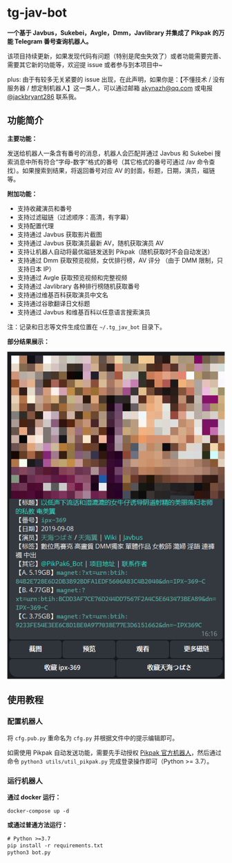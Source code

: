 # tg-jav-bot

**一个基于 Javbus，Sukebei，Avgle，Dmm，Javlibrary 并集成了 Pikpak 的万能 Telegram 番号查询机器人。**

该项目持续更新，如果发现代码有问题（特别是爬虫失效了）或者功能需要完善、需要其它新的功能等，欢迎提 issue 或者参与到本项目中~

plus: 由于有较多无关紧要的 issue 出现，在此声明，如果你是：【不懂技术 / 没有服务器 / 想定制机器人】这一类人，可以通过邮箱 akynazh@qq.com 或电报 [@jackbryant286](https://t.me/jackbryant286) 联系我。

## 功能简介

**主要功能：**

发送给机器人一条含有番号的消息，机器人会匹配并通过 Javbus 和 Sukebei 搜索消息中所有符合“字母-数字”格式的番号（其它格式的番号可通过 /av 命令查找）。如果搜索到结果，将返回番号对应 AV 的封面，标题，日期，演员，磁链等。

**附加功能：**

- 支持收藏演员和番号
- 支持过滤磁链（过滤顺序：高清，有字幕）
- 支持配置代理
- 支持通过 Javbus 获取影片截图
- 支持通过 Javbus 获取演员最新 AV，随机获取演员 AV
- 支持让机器人自动将最优磁链发送到 Pikpak（随机获取时不会自动发送）
- 支持通过 Dmm 获取预览视频，女优排行榜，AV 评分 （由于 DMM 限制，只支持日本 IP）
- 支持通过 Avgle 获取预览视频和完整视频
- 支持通过 Javlibrary 各种排行榜随机获取番号
- 支持通过维基百科获取演员中文名
- 支持通过谷歌翻译日文标题
- 支持通过 Javbus 和维基百科以任意语言搜索演员

注：记录和日志等文件生成位置在 `~/.tg_jav_bot` 目录下。

**部分结果展示：**

![部分结果展示](res.png)

## 使用教程

### 配置机器人

将 `cfg.pub.py` 重命名为 `cfg.py` 并根据文件中的提示编辑即可。

如需使用 Pikpak 自动发送功能，需要先手动授权 [Pikpak 官方机器人](https://t.me/PikPak6_Bot)，然后通过命令 `python3 utils/util_pikpak.py` 完成登录操作即可（Python >= 3.7）。

### 运行机器人

**通过 docker 运行：**

```
docker-compose up -d
```

**或通过普通方法运行：**

```
# Python >=3.7
pip install -r requirements.txt
python3 bot.py
```